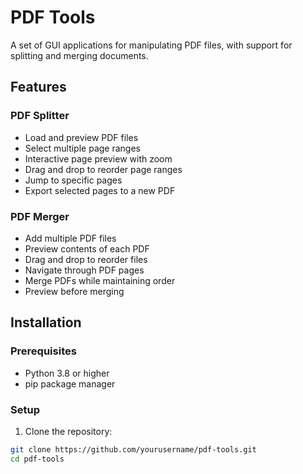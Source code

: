 # PDF Tools

A set of GUI applications for manipulating PDF files, with support for splitting and merging documents.

## Features

### PDF Splitter
- Load and preview PDF files
- Select multiple page ranges
- Interactive page preview with zoom
- Drag and drop to reorder page ranges
- Jump to specific pages
- Export selected pages to a new PDF

### PDF Merger
- Add multiple PDF files
- Preview contents of each PDF
- Drag and drop to reorder files
- Navigate through PDF pages
- Merge PDFs while maintaining order
- Preview before merging

## Installation

### Prerequisites
- Python 3.8 or higher
- pip package manager

### Setup

1. Clone the repository:
```bash
git clone https://github.com/yourusername/pdf-tools.git
cd pdf-tools